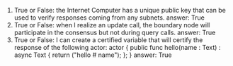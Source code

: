 1. True or False: the Internet Computer has a unique public key that can be used to verify responses coming from any subnets.
answer: True
2. True or False: when I realize an update call, the boundary node will participate in the consensus but not during query calls.
answer: True
3. True or False: I can create a certified variable that will certify the response of the following actor:
actor {
    public func hello(name : Text) : async Text {
        return ("hello # name");
    };
}
answer: True